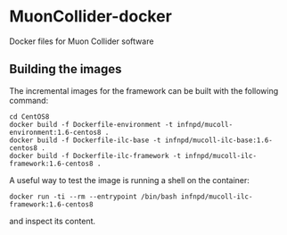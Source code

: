 # MuonCollider-docker
Docker files for Muon Collider software

## Building the images
The incremental images for the framework can be built with the following command:
```
cd CentOS8
docker build -f Dockerfile-environment -t infnpd/mucoll-environment:1.6-centos8 .
docker build -f Dockerfile-ilc-base -t infnpd/mucoll-ilc-base:1.6-centos8 .
docker build -f Dockerfile-ilc-framework -t infnpd/mucoll-ilc-framework:1.6-centos8 .
```

A useful way to test the image is running a shell on the container:
```
docker run -ti --rm --entrypoint /bin/bash infnpd/mucoll-ilc-framework:1.6-centos8
```
and inspect its content.
